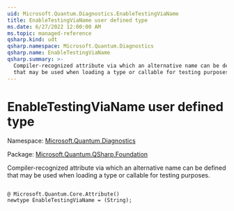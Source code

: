 ```yaml
---
uid: Microsoft.Quantum.Diagnostics.EnableTestingViaName
title: EnableTestingViaName user defined type
ms.date: 6/27/2022 12:00:00 AM
ms.topic: managed-reference
qsharp.kind: udt
qsharp.namespace: Microsoft.Quantum.Diagnostics
qsharp.name: EnableTestingViaName
qsharp.summary: >-
  Compiler-recognized attribute via which an alternative name can be defined
  that may be used when loading a type or callable for testing purposes.
---
```


# EnableTestingViaName user defined type

Namespace: [Microsoft.Quantum.Diagnostics](xref:Microsoft.Quantum.Diagnostics)

Package: [Microsoft.Quantum.QSharp.Foundation](https://nuget.org/packages/Microsoft.Quantum.QSharp.Foundation)


Compiler-recognized attribute via which an alternative name can be definedthat may be used when loading a type or callable for testing purposes.

```qsharp

@ Microsoft.Quantum.Core.Attribute()
newtype EnableTestingViaName = (String);
```

